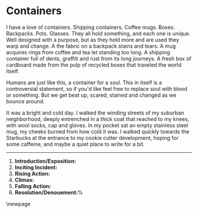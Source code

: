 # Containers

I have a love of containers. Shipping containers. Coffee mugs. Boxes. Backpacks. Pots. Glasses. They all hold something, and each one is unique. Well designed with a purpose, but as they hold more and are used they warp and change. A the fabric on a backpack stains and tears. A mug acquires rings from coffee and tea let standing too long. A shipping container full of dents, graffiti and rust from its long journeys. A fresh box of cardboard made from the pulp of recycled boxes that traveled the world itself.

Humans are just like this, a container for a soul. This in itself is a controversial statement, so if you'd like feel free to replace soul with blood or something. But we get beat up, scared, stained and changed as we bounce around.

It was a bright and cold day. I walked the winding streets of my suburban neighborhood, deeply entrenched in a thick coat that reached to my knees, with wool socks, cap and gloves. In my pocket sat an empty stainless steel mug, my cheeks burned from how cold it was. I walked quickly towards the Starbucks at the entrance to my cookie cutter development, hoping for some caffeine, and maybe a quiet place to write for a bit.



---

1. **Introduction/Exposition:**
2. **Inciting Incident:**
3. **Rising Action:**
4. **Climax:**
5. **Falling Action:**
6. **Resolution/Denouement:**%

\newpage

